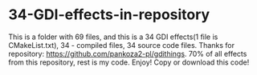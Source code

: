 # 34-GDI-effects-in-repository
This is a folder with 69 files, and this is a 34 GDI effects(1 file is CMakeList.txt), 34 - compiled files, 34 source code files. Thanks for repository: https://github.com/pankoza2-pl/gdithings. 70% of all effects from this repository, rest is my code. Enjoy! Copy or download this code!
